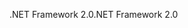 <span data-ttu-id="909d3-101">.NET Framework 2.0</span><span class="sxs-lookup"><span data-stu-id="909d3-101">.NET Framework 2.0</span></span>